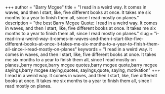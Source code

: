 +++
author = "Barry Mcgee"
title = "I read in a weird way. It comes in waves, and then I start, like, five different books at once. It takes me six months to a year to finish them all, since I read mostly on planes."
description = "the best Barry Mcgee Quote: I read in a weird way. It comes in waves, and then I start, like, five different books at once. It takes me six months to a year to finish them all, since I read mostly on planes."
slug = "i-read-in-a-weird-way-it-comes-in-waves-and-then-i-start-like-five-different-books-at-once-it-takes-me-six-months-to-a-year-to-finish-them-all-since-i-read-mostly-on-planes"
keywords = "I read in a weird way. It comes in waves, and then I start, like, five different books at once. It takes me six months to a year to finish them all, since I read mostly on planes.,barry mcgee,barry mcgee quotes,barry mcgee quote,barry mcgee sayings,barry mcgee saying,quotes, sayings,quote, saying, motivation"
+++
I read in a weird way. It comes in waves, and then I start, like, five different books at once. It takes me six months to a year to finish them all, since I read mostly on planes.
